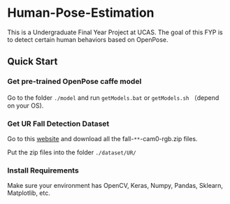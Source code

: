 # Human-Pose-Estimation
This is a Undergraduate Final Year Project at UCAS. The goal of this FYP is to detect certain human behaviors based on OpenPose.

## Quick Start

### Get pre-trained OpenPose caffe model

Go to the folder `./model` and run `getModels.bat` or `getModels.sh` （depend on your OS).

### Get UR Fall Detection Dataset

Go to this [website](http://fenix.univ.rzeszow.pl/~mkepski/ds/uf.html) and download all the fall-`**`-cam0-rgb.zip files. 

Put the zip files into the folder `./dataset/UR/`

### Install Requirements

Make sure your environment has OpenCV, Keras, Numpy, Pandas, Sklearn, Matplotlib, etc.
